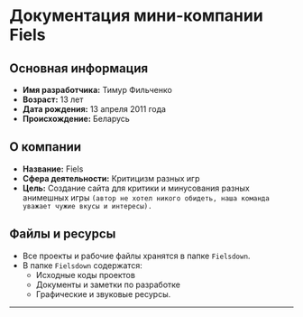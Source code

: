 # Документация мини-компании Fiels

## Основная информация
- **Имя разработчика:** Тимур Фильченко  
- **Возраст:** 13 лет  
- **Дата рождения:** 13 апреля 2011 года  
- **Происхождение:** Беларусь  

## О компании
- **Название:** Fiels  
- **Сфера деятельности:** Критицизм разных игр
- **Цель:** Создание сайта для критики и минусования разных анимешных игры `(автор не хотел никого обидеть, наша команда уважает чужие вкусы и интересы).`

## Файлы и ресурсы
- Все проекты и рабочие файлы хранятся в папке `Fielsdown`.  
- В папке `Fielsdown` содержатся:  
  - Исходные коды проектов  
  - Документы и заметки по разработке  
  - Графические и звуковые ресурсы.


---
